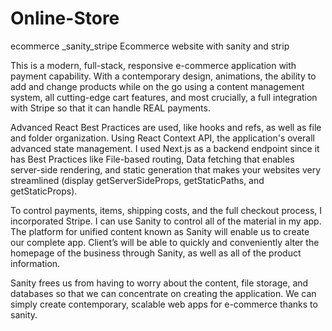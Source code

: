 # Online-Store
ecommerce _sanity_stripe
Ecommerce website with sanity and strip

This is a modern, full-stack, responsive e-commerce application with payment capability. With a contemporary design, animations, the ability to add and change products while on the go using a content management system, all cutting-edge cart features, and most crucially, a full integration with Stripe so that it can handle REAL payments.

Advanced React Best Practices are used, like hooks and refs, as well as file and folder organization. Using React Context API, the application's overall advanced state management. I used Next.js as a backend endpoint since it has Best Practices like File-based routing, Data fetching that enables server-side rendering, and static generation that makes your websites very streamlined (display getServerSideProps, getStaticPaths, and getStaticProps).

To control payments, items, shipping costs, and the full checkout process, I incorporated Stripe. I can use Sanity to control all of the material in my app. The platform for unified content known as Sanity will enable us to create our complete app. Client’s will be able to quickly and conveniently alter the homepage of the business through Sanity, as well as all of the product information.

Sanity frees us from having to worry about the content, file storage, and databases so that we can concentrate on creating the application. We can simply create contemporary, scalable web apps for e-commerce thanks to sanity.
